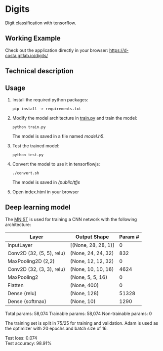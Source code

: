 # Digits

Digit classification with tensorflow.

## Working Example

Check out the application directly in your browser: https://d-costa.gitlab.io/digits/

## Technical description

## Usage

1. Install the required python packages:
   ```shell
   pip install -r requirements.txt
   ```

1. Modify the model architecture in [train.py](src/train.py) and train the model:
   ```shell
   python train.py
    ```
   The model is saved in a file named *model.h5*.

1. Test the trained model:
   ```shell
   python test.py
    ```

1. Convert the model to use it in tensorflowjs:
      ```shell
   ./convert.sh
    ```
   The model is saved in */public/tfjs*

1. Open index.html in your browser


## Deep learning model

The [MNIST](http://yann.lecun.com/exdb/mnist/) is used for training a CNN network with the following architecture:

| Layer                      | Output Shape        | Param # |
| -------------------------- | ------------------- | ------- |
| InputLayer                 | [(None, 28, 28, 1)] | 0       |
| Conv2D (32, (5, 5), relu)  | (None, 24, 24, 32)  | 832     |
| MaxPooling2D (2,2)         | (None, 12, 12, 32)  | 0       |
| Conv2D (32, (3, 3), relu)  | (None, 10, 10, 16)  | 4624    |
| MaxPooling2                | (None, 5, 5, 16)    | 0       |
| Flatten                    | (None, 400)         | 0       |
| Dense  (relu)              | (None, 128)         | 51328   |
| Dense  (softmax)           | (None, 10)          | 1290    |

Total params: 58,074
Trainable params: 58,074
Non-trainable params: 0

The training set is split in 75/25 for training and validation.
Adam is used as the optimizer with 20 epochs and batch size of 16.

Test loss: 0.074  
Test accuracy: 98.91%

